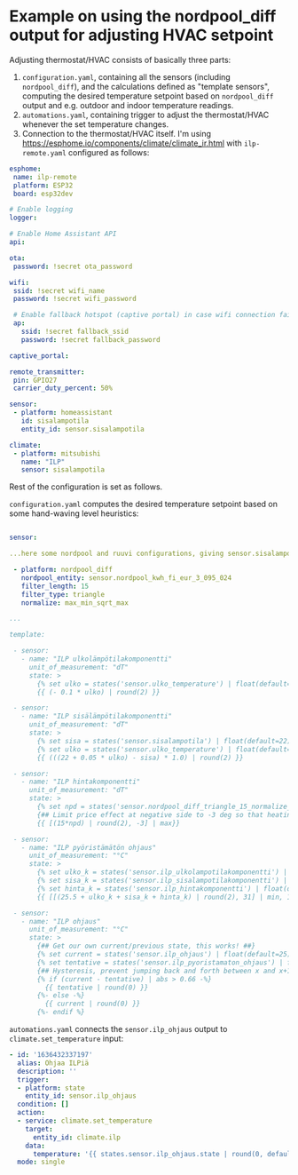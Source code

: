 # Example on using the nordpool_diff output for adjusting HVAC setpoint

Adjusting thermostat/HVAC consists of basically three parts:
1. `configuration.yaml`, containing all the sensors (including `nordpool_diff`), and the calculations defined as "template sensors",
  computing the desired temperature setpoint based on `nordpool_diff` output and e.g. outdoor and indoor temperature readings.
2. `automations.yaml`, containing trigger to adjust the thermostat/HVAC whenever the set temperature changes.
3. Connection to the thermostat/HVAC itself. I'm using https://esphome.io/components/climate/climate_ir.html with `ilp-remote.yaml` configured as follows:

 ```yaml
 esphome:
  name: ilp-remote
  platform: ESP32
  board: esp32dev

# Enable logging
logger:

# Enable Home Assistant API
api:

ota:
  password: !secret ota_password

wifi:
  ssid: !secret wifi_name
  password: !secret wifi_password

  # Enable fallback hotspot (captive portal) in case wifi connection fails
  ap:
    ssid: !secret fallback_ssid
    password: !secret fallback_password

captive_portal:

remote_transmitter:
  pin: GPIO27
  carrier_duty_percent: 50%

sensor:
  - platform: homeassistant
    id: sisalampotila
    entity_id: sensor.sisalampotila

climate:
  - platform: mitsubishi
    name: "ILP"
    sensor: sisalampotila
 ```


Rest of the configuration is set as follows.

`configuration.yaml` computes the desired temperature setpoint based on some hand-waving level heuristics:
 ```yaml

sensor:

...here some nordpool and ruuvi configurations, giving sensor.sisalampotila and sensor.ulko_temperature

  - platform: nordpool_diff
    nordpool_entity: sensor.nordpool_kwh_fi_eur_3_095_024
    filter_length: 15
    filter_type: triangle
    normalize: max_min_sqrt_max

...

template:

  - sensor:
    - name: "ILP ulkolämpötilakomponentti"
      unit_of_measurement: "dT"
      state: >
        {% set ulko = states('sensor.ulko_temperature') | float(default=0) %}
        {{ (- 0.1 * ulko) | round(2) }}

  - sensor:
    - name: "ILP sisälämpötilakomponentti"
      unit_of_measurement: "dT"
      state: >
        {% set sisa = states('sensor.sisalampotila') | float(default=22) %}
        {% set ulko = states('sensor.ulko_temperature') | float(default=0) %}
        {{ (((22 + 0.05 * ulko) - sisa) * 1.0) | round(2) }}

  - sensor:
    - name: "ILP hintakomponentti"
      unit_of_measurement: "dT"
      state: >
        {% set npd = states('sensor.nordpool_diff_triangle_15_normalize_max_min_sqrt_max') | float(default=0) %}
        {## Limit price effect at negative side to -3 deg so that heating never completely stops when it's cold  ##}
        {{ [(15*npd) | round(2), -3] | max}}

  - sensor:
    - name: "ILP pyöristämätön ohjaus"
      unit_of_measurement: "°C"
      state: >
        {% set ulko_k = states('sensor.ilp_ulkolampotilakomponentti') | float(default=0) %}
        {% set sisa_k = states('sensor.ilp_sisalampotilakomponentti') | float(default=22) %}
        {% set hinta_k = states('sensor.ilp_hintakomponentti') | float(default=0) %}
        {{ [[(25.5 + ulko_k + sisa_k + hinta_k) | round(2), 31] | min, 16] | max}}

  - sensor:
    - name: "ILP ohjaus"
      unit_of_measurement: "°C"
      state: >
        {## Get our own current/previous state, this works! ##}
        {% set current = states('sensor.ilp_ohjaus') | float(default=25) %}
        {% set tentative = states('sensor.ilp_pyoristamaton_ohjaus') | float(default=25) %}
        {## Hysteresis, prevent jumping back and forth between x and x+1 when control is ~x.5  ##}
        {% if (current - tentative) | abs > 0.66 -%}
          {{ tentative | round(0) }}
        {%- else -%}
          {{ current | round(0) }}
        {%- endif %}

```


`automations.yaml` connects the `sensor.ilp_ohjaus` output to `climate.set_temperature` input:
```yaml
- id: '1636432337197'
  alias: Ohjaa ILPiä
  description: ''
  trigger:
  - platform: state
    entity_id: sensor.ilp_ohjaus
  condition: []
  action:
  - service: climate.set_temperature
    target:
      entity_id: climate.ilp
    data:
      temperature: '{{ states.sensor.ilp_ohjaus.state | round(0, default=25) }}'
  mode: single
```
